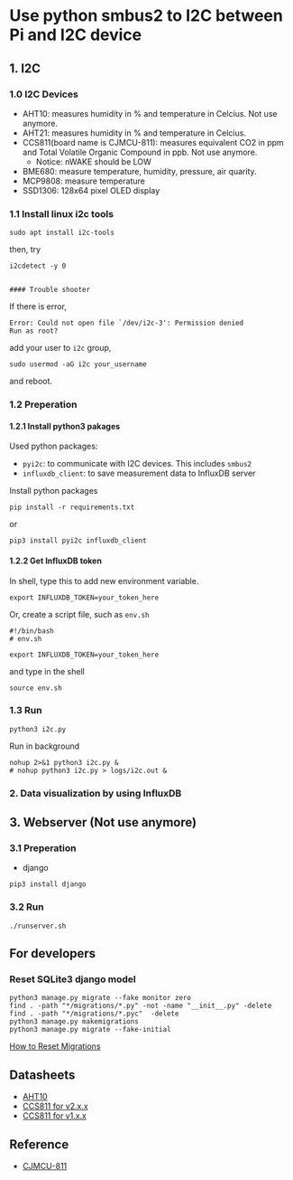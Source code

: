 # Use python smbus2 to I2C between Pi and I2C device


## 1. I2C

### 1.0 I2C Devices
- AHT10: measures humidity in % and temperature in Celcius. Not use anymore.
- AHT21: measures humidity in % and temperature in Celcius.
- CCS811(board name is CJMCU-811): measures equivalent CO2 in ppm and Total Volatile Organic Compound in ppb. Not use anymore.
  - Notice: nWAKE should be LOW
- BME680: measure temperature, humidity, pressure, air quarity.
- MCP9808: measure temperature
- SSD1306: 128x64 pixel OLED display



### 1.1 Install linux i2c tools
```
sudo apt install i2c-tools
```
then, try
```
i2cdetect -y 0


#### Trouble shooter
```
If there is error,
```
Error: Could not open file `/dev/i2c-3': Permission denied
Run as root?
```
add your user to `i2c` group,
```
sudo usermod -aG i2c your_username
```
and reboot.



### 1.2 Preperation
#### 1.2.1 Install python3 pakages
Used python packages:
- `pyi2c`: to communicate with I2C devices. This includes `smbus2`
- `influxdb_client`: to save measurement data to InfluxDB server

Install python packages
```
pip install -r requirements.txt
```
or
```
pip3 install pyi2c influxdb_client
```


#### 1.2.2 Get InfluxDB token
In shell, type this to add new environment variable.
```
export INFLUXDB_TOKEN=your_token_here
```

Or, create a script file, such as `env.sh`
```
#!/bin/bash
# env.sh

export INFLUXDB_TOKEN=your_token_here
```
and type in the shell
```
source env.sh
```


### 1.3 Run
```
python3 i2c.py
```

Run in background
```
nohup 2>&1 python3 i2c.py &
# nohup python3 i2c.py > logs/i2c.out &
```



### 2. Data visualization by using InfluxDB




## 3. Webserver (Not use anymore)

### 3.1 Preperation
- django
```
pip3 install django
```


### 3.2 Run
```
./runserver.sh
```



## For developers
### Reset SQLite3 django model
```
python3 manage.py migrate --fake monitor zero
find . -path "*/migrations/*.py" -not -name "__init__.py" -delete
find . -path "*/migrations/*.pyc"  -delete
python3 manage.py makemigrations
python3 manage.py migrate --fake-initial
```
[How to Reset Migrations](https://simpleisbetterthancomplex.com/tutorial/2016/07/26/how-to-reset-migrations.html)


## Datasheets
- [AHT10](https://server4.eca.ir/eshop/AHT10/Aosong_AHT10_en_draft_0c.pdf)
- [CCS811 for v2.x.x](https://cdn.sparkfun.com/assets/2/c/c/6/5/CN04-2019_attachment_CCS811_Datasheet_v1-06.pdf)
- [CCS811 for v1.x.x](https://cdn.sparkfun.com/assets/learn_tutorials/1/4/3/CCS811_Datasheet-DS000459.pdf)



## Reference
- [CJMCU-811](https://revspace.nl/CJMCU-811)
